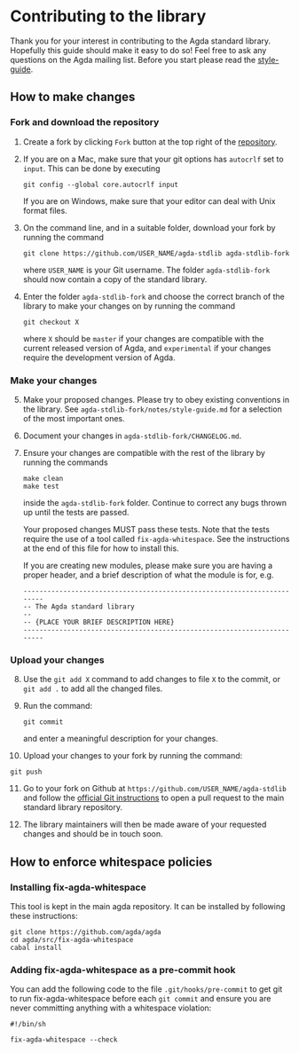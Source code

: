 Contributing to the library
===========================

Thank you for your interest in contributing to the Agda standard library.
Hopefully this guide should make it easy to do so! Feel free to ask any
questions on the Agda mailing list. Before you start please read the
[style-guide](https://github.com/agda/agda-stdlib/blob/master/notes/style-guide.md).

How to make changes
-------------------

### Fork and download the repository

1. Create a fork by clicking `Fork` button at the top right of the
   [repository](https://github.com/agda/agda-stdlib).

2. If you are on a Mac, make sure that your git options has `autocrlf`
   set  to `input`.  This can be done by executing
   ```
   git config --global core.autocrlf input
   ```
   If you are on Windows, make sure that your editor can deal with Unix
   format files.

3. On the command line, and in a suitable folder, download your fork by
   running the command
   ```
   git clone https://github.com/USER_NAME/agda-stdlib agda-stdlib-fork
   ```

   where `USER_NAME` is your Git username. The folder `agda-stdlib-fork`
   should now contain a copy of the standard library.

4. Enter the folder `agda-stdlib-fork` and choose the correct branch of
   the library to make your changes on by running the command
   ```
   git checkout X
   ```
   where `X` should be `master` if your changes are compatible with the
   current released version of Agda, and `experimental` if your changes
   require the development version of Agda.

### Make your changes

5. Make your proposed changes. Please try to obey existing conventions
   in the library. See `agda-stdlib-fork/notes/style-guide.md` for a
   selection of the most important ones.

6. Document your changes in `agda-stdlib-fork/CHANGELOG.md`.

7. Ensure your changes are compatible with the rest of the library by
   running the commands
   ```
   make clean
   make test
   ```
   inside the `agda-stdlib-fork` folder. Continue to correct any bugs
   thrown up until the tests are passed.

   Your proposed changes MUST pass these tests. Note that the tests
   require the use of a tool called `fix-agda-whitespace`. See the
   instructions at the end of this file for how to install this.

   If you are creating new modules, please make sure you are having a
   proper header, and a brief description of what the module is for, e.g.
   ```
   ------------------------------------------------------------------------
   -- The Agda standard library
   --
   -- {PLACE YOUR BRIEF DESCRIPTION HERE}
   ------------------------------------------------------------------------
   ```

### Upload your changes

8. Use the `git add X` command to add changes to file `X` to the commit,
   or `git add .` to add all the changed files.

9. Run the command:
   ```
   git commit
   ```
   and enter a meaningful description for your changes.

10. Upload your changes to your fork by running the command:
   ```
   git push
   ```
11. Go to your fork on Github at `https://github.com/USER_NAME/agda-stdlib`
        and follow the [official Git instructions](https://help.github.com/en/articles/creating-a-pull-request-from-a-fork)
        to open a pull request to the main standard library repository.

12. The library maintainers will then be made aware of your requested
        changes and should be in touch soon.

How to enforce whitespace policies
----------------------------------

### Installing fix-agda-whitespace

This tool is kept in the main agda repository. It can be installed by
following these instructions:
   ```
   git clone https://github.com/agda/agda
   cd agda/src/fix-agda-whitespace
   cabal install
   ```

### Adding fix-agda-whitespace as a pre-commit hook

You can add the following code to the file `.git/hooks/pre-commit` to
get git to run fix-agda-whitespace before each `git commit` and ensure
you are never committing anything with a whitespace violation:

   ```
   #!/bin/sh

   fix-agda-whitespace --check
   ```
